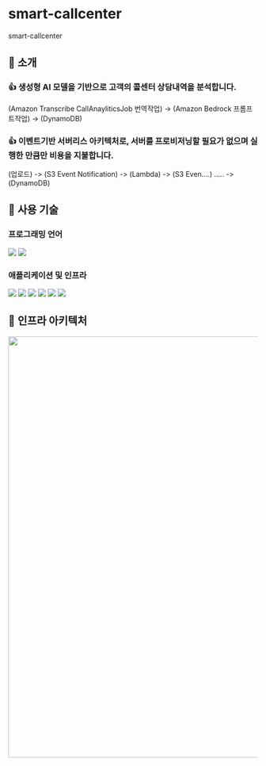 # smart-callcenter
smart-callcenter

## 🔘 소개
### 👍 생성형 AI 모델을 기반으로 고객의 콜센터 상담내역을 분석합니다.
(Amazon Transcribe CallAnayliticsJob 번역작업) -> (Amazon Bedrock 프롬프트작업) -> (DynamoDB)

### 👍 이벤트기반 서버리스 아키텍처로, 서버를 프로비저닝할 필요가 없으며 실행한 만큼만 비용을 지불합니다.
(업로드) -> (S3 Event Notification) -> (Lambda) -> (S3 Even....) ..... -> (DynamoDB)

## 🔘 사용 기술
### 프로그래밍 언어
<img src="https://img.shields.io/badge/javascript-F7DF1E?style=for-the-badge&logo=javascript&logoColor=black"> <img src="https://img.shields.io/badge/python-3776AB?style=for-the-badge&logo=python&logoColor=black"> 
### 애플리케이션 및 인프라
<img src="https://img.shields.io/badge/amazon cloudfront-EC1C24?style=for-the-badge&logo=cloudfront&logoColor=black"> <img src="https://img.shields.io/badge/amazon s3-569A31?style=for-the-badge&logo=amazons3&logoColor=black"> <img src="https://img.shields.io/badge/aws lambda-FF9900?style=for-the-badge&logo=awslambda&logoColor=black"> <img src="https://img.shields.io/badge/amazon transcribe-68BC71?style=for-the-badge&logo=amazontranscribe&logoColor=black"> <img src="https://img.shields.io/badge/amazon bedrock-68BC71?style=for-the-badge&logo=amazon bedrock&logoColor=black"> <img src="https://img.shields.io/badge/amazon dynamodb-4053D6?style=for-the-badge&logo=amazondynamodb&logoColor=black"> 

## 🔘 인프라 아키텍처
<img src="https://github.com/user-attachments/assets/924f0b47-1dd2-4497-8a48-f4a28f5f539f" width=700 height=850 />
